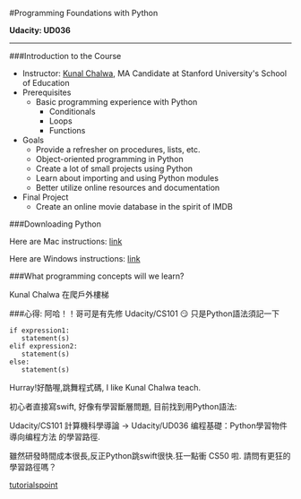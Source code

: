 #Programming Foundations with Python

**Udacity: UD036**

---

###Introduction to the Course

* Instructor: [Kunal Chalwa](https://www.linkedin.com/in/chawlak), MA Candidate at Stanford University's School of Education
* Prerequisites
	* Basic programming experience with Python
		* Conditionals
		* Loops
		* Functions
* Goals
	* Provide a refresher on procedures, lists, etc. 
	* Object-oriented programming in Python
	* Create a lot of small projects using Python
	* Learn about importing and using Python modules
	* Better utilize online resources and documentation
* Final Project
	* Create an online movie database in the spirit of IMDB
	
###Downloading Python

Here are Mac instructions: [link](https://s3.amazonaws.com/udacity-hosted-downloads/ud036/How+to+install+Python+on+a+Mac.pdf)

Here are Windows instructions: [link](https://s3.amazonaws.com/udacity-hosted-downloads/ud036/How+to+install+Python+on+Windows.pdf)

###What programming concepts will we learn?

Kunal Chalwa 在爬戶外樓梯

###心得:
阿哈！！哥可是有先修 Udacity/CS101 :smirk:
只是Python語法須記一下
```python=
if expression1:
   statement(s)
elif expression2:
   statement(s)
else:
   statement(s)
```  

Hurray!好酷喔,跳舞程式碼, I like Kunal Chalwa teach.
 
初心者直接寫swift, 好像有學習斷層問題, 目前找到用Python語法:

Udacity/CS101 計算機科學導論 -> Udacity/UD036 编程基礎：Python學習物件導向编程方法 的學習路徑.

雖然研發時間成本很長,反正Python跳swift很快.狂一點衝 CS50 啦. 請問有更狂的學習路徑嗎？

[tutorialspoint](https://www.tutorialspoint.com/index.htm)
